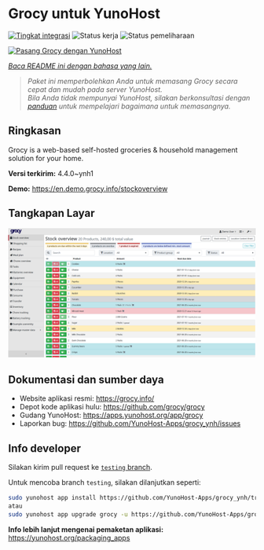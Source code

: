 <!--
N.B.: README ini dibuat secara otomatis oleh <https://github.com/YunoHost/apps/tree/master/tools/readme_generator>
Ini TIDAK boleh diedit dengan tangan.
-->

# Grocy untuk YunoHost

[![Tingkat integrasi](https://apps.yunohost.org/badge/integration/grocy)](https://ci-apps.yunohost.org/ci/apps/grocy/)
![Status kerja](https://apps.yunohost.org/badge/state/grocy)
![Status pemeliharaan](https://apps.yunohost.org/badge/maintained/grocy)

[![Pasang Grocy dengan YunoHost](https://install-app.yunohost.org/install-with-yunohost.svg)](https://install-app.yunohost.org/?app=grocy)

*[Baca README ini dengan bahasa yang lain.](./ALL_README.md)*

> *Paket ini memperbolehkan Anda untuk memasang Grocy secara cepat dan mudah pada server YunoHost.*  
> *Bila Anda tidak mempunyai YunoHost, silakan berkonsultasi dengan [panduan](https://yunohost.org/install) untuk mempelajari bagaimana untuk memasangnya.*

## Ringkasan

Grocy is a web-based self-hosted groceries & household management solution for your home.

**Versi terkirim:** 4.4.0~ynh1

**Demo:** <https://en.demo.grocy.info/stockoverview>

## Tangkapan Layar

![Tangkapan Layar pada Grocy](./doc/screenshots/stock-en.png)

## Dokumentasi dan sumber daya

- Website aplikasi resmi: <https://grocy.info/>
- Depot kode aplikasi hulu: <https://github.com/grocy/grocy>
- Gudang YunoHost: <https://apps.yunohost.org/app/grocy>
- Laporkan bug: <https://github.com/YunoHost-Apps/grocy_ynh/issues>

## Info developer

Silakan kirim pull request ke [`testing` branch](https://github.com/YunoHost-Apps/grocy_ynh/tree/testing).

Untuk mencoba branch `testing`, silakan dilanjutkan seperti:

```bash
sudo yunohost app install https://github.com/YunoHost-Apps/grocy_ynh/tree/testing --debug
atau
sudo yunohost app upgrade grocy -u https://github.com/YunoHost-Apps/grocy_ynh/tree/testing --debug
```

**Info lebih lanjut mengenai pemaketan aplikasi:** <https://yunohost.org/packaging_apps>
